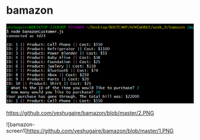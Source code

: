 # bamazon
![](1.png)



https://github.com/yeshugaire/bamazon/blob/master/2.PNG

![bamazon-screen1]https://github.com/yeshugaire/bamazon/blob/master/1.PNG
